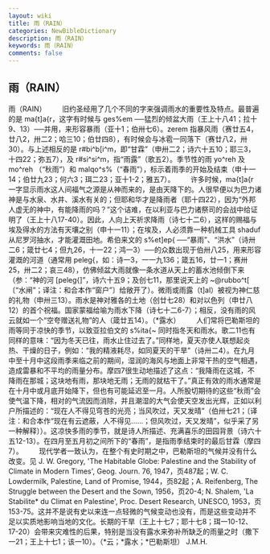 ```yaml
---
layout: wiki
title: 雨（RAIN）
categories: NewBibleDictionary
description: 雨（RAIN）
keywords: 雨（RAIN）
comments: false
---
```


## 雨（RAIN）



雨（RAIN）
　　旧约圣经用了几个不同的字来强调雨水的重要性及特点。最普遍的是 ma{t]a{r，这字有时候与 ges%em ──猛烈的倾盆大雨（王上十八41；拉十9、13）──并用，来形容暴雨（亚十1；伯卅七6）。zerem 指暴风雨（赛廿五4，廿八2，卅二2；哈三10；伯廿四8），有时候会与冰雹一同落下（赛廿八2，卅30）。与上述相反的是 r#bi^b[i^m，即“甘霖”（申卅二2；诗六十五10；耶三3，十四22；弥五7），及 r#si^si^m，指“雨露”（歌五2）。季节性的雨 yo^reh 及 mo^reh （“秋雨”）和 malqo^s%（“春雨”），标示着雨季的开始及结束（申十一14；伯廿九23；何六3；珥二23；亚十1-2；雅五7）。
　　许多时候，ma{t]a{r 一字显示雨水这人间福气之源是从神而来的，是由天降下的。人很早便以为巴力诸神是与水泉、水井、溪水有关的；但耶和华才是降雨者（耶十四22），因为“外邦人虚无的神中，有能降雨的吗？”这个诘难，在以利亚与巴力诸祭司的会战中给证明了（王上十八17-40）。因此，人向上天祈求降雨（诗七十二6），这样的赐福与埃及得水的方法有天壤之别（申十一11）；在埃及，人必须靠一种机械工具 shaduf 从尼罗河抽水，才能灌溉田地。希伯来文的 s%et]ep{ ──“暴雨”、“洪水”（诗卅二6；箴廿七4；但九26，十一22；鸿一3）──的众数出现于伯卅八25，用来形容灌溉的河道（通常用 peleg{，如：诗一3，一一九136；箴五16，廿一1；赛卅25，卅二2；哀三48），仿佛倾盆大雨就像一条水道从天上的蓄水池倾倒下来（参：“神的河 [peleg{]”，诗六十五9；及创七11，那里说天上的 ~@rubbo^t[ 〔“水闸”；译注：和合本作“窗户”〕给敞开了）。微雨或雨露（t]al）被视为神仁慈的礼物（申卅三13）。雨水是神对雅各的土地（创廿七28）和对以色列（申廿八12）的首个祝福。国家蒙福给喻为雨水下降（诗七十二6-7）；相反，没有雨的风云就如一个“空夸赠送礼物”的人（箴廿五14）。（*露水）
　　人们常将巴勒斯坦的雨等同于凉快的季节，以致亚拉伯文的 s%ita{~ 同时指冬天和雨水。歌二11也有同样的意味：“因为冬天已往，雨水止住过去了。”同样地，夏天亦使人联想起炎热、干燥的日子，例如：“我的精液耗尽，如同夏天的干旱”（诗卅二4）。在九月中至十月中这段雨季来临之前的期间，湿润的海风与地面上非常干热的空气相遇，造成雷暴和不平均的雨量分布。摩四7很生动地描述了这点：“我降雨在这城，不降雨在那城；这块地有雨，那块地无雨；无雨的就枯干了。”真正有效的雨水通常是在十月中或月底开始降下，但也有可能延迟至一月。人所股切期待的这些“秋雨”会使气温下降，相对的气流因而消除，并且潮湿的大气会使天空发出光辉，正如以利户所描述的：“现在人不得见穹苍的光亮；当风吹过，天又发晴”（伯卅七21；〔译注：和合本作“现在有云遮蔽，人不得见……；但风吹过，天又发晴”，似乎采了另一种解释〕）。这凉快多雨的季节，就是诗人所描述、充满喜乐的田园背景（诗六十五12-13）。在四月至五月初之间所下的“春雨”，是指雨季结束时的最后甘霖（摩四7）。
　　现代学者一致认为，在整个有史时期之中，巴勒斯坦的气候并没有什么改变。见 J. W. Gregory, 'The
Habitable Globe: Palestine and the Stability of Climate in Modern Times', Geog. Journ. 76, 1947，页487起；W. C. Lowdermilk, Palestine, Land of Promise, 1944，页82起；A. Reifenberg, The Struggle between the Desert and the Sown,
1956，页20-4; N. Shalem, 'La Stabilite* du Climat en Palestine', Proc. Desert Research, UNESCO, 1953，页153-75。这并不是说有史以来连一点轻微的气候变动也没有，而是这些变动并不足以实质地影响当地的文化。长期的干旱（王上十七7；耶十七8；珥一10-12、17-20）会带来灾难性的后果，特别是当没有露水来弥补所缺乏的雨量之时（撒下一21；王上十七1；该一10）。（*云；*露水；*巴勒斯坦）
J.M.H.




